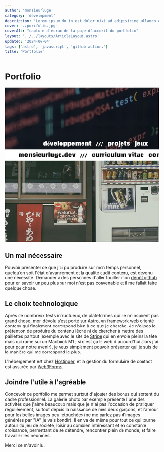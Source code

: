 ```yaml
---
author: 'monsieurluge'
category: 'development'
description: 'Lorem ipsum do in est dolor nisi ad adipisicing ullamco eu exercitation ut qui dolor irure anim dolor dolor id pariatur eu sunt.'
cover: './portfolio.jpg'
coverAlt: "capture d'écran de la page d'accueil du portfolio"
layout: '../../layouts/ArticleLayout.astro'
updated: '2024-06-04'
tags: ['astro', 'javascript', 'github actions']
title: 'Portfolio'
---
```


# Portfolio

![logo](./portfolio.jpg)

## Un mal nécessaire

Pouvoir présenter ce que j'ai pu produire sur mon temps personnel, quelqu'en soit l'état d'avancement et la qualité dudit contenu, est devenu une nécessité. Demander à des personnes d'aller fouiller mon [dépôt github](https://github.com/monsieurluge) pour en savoir un peu plus sur moi n'est pas convenable et il me fallait faire quelque chose.

## Le choix technologique

Après de nombreux tests infructueux, de plateformes qui ne m'inspirent pas grand chose, mon dévolu s'est porté sur [Astro](https://astro.build/), un framework web orienté contenu qui finalement correspond bien à ce que je cherche. Je n'ai pas la prétention de produire du contenu lêché ni de chercher à mettre des paillettes partout (exemple avec le site de [Stripe](https://beta.stripe.dev) qui en envoie pleins la tête mais qui rame sur un Macbook M1 ; si c'est ça le web d'aujourd'hui alors j'ai peur pour notre avenir), je veux simplement pouvoir présenter qui je suis de la manière qui me correspond le plus.

L'hébergement est chez [Hostinger](https://www.hostinger.fr/), et la gestion du formulaire de contact est assurée par [Web3Forms](https://web3forms.com/).

## Joindre l'utile à l'agréable

Concevoir ce portfolio me permet surtout d'ajouter des bonus qui sortent du cadre professionnel. La galerie photo par exemple présente l'une des activités que j'aime beaucoup mais que je n'ai pas l'occasion de pratiquer régulièrement, surtout depuis la naissance de mes deux garçons, et l'amour pour les belles images peu retouchées (ne me parlez pas d'images générées par "IA", je vais bondir). Il en va de même pour tout ce qui tourne autour du jeu de société, loisir au combien intéressant et en constante croissance, permettant de se détendre, rencontrer plein de monde, et faire travailler les neurones.

Merci de m'avoir lu.
